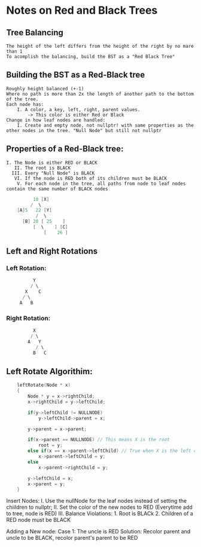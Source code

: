 # Notes on Red and Black Trees
## Tree Balancing
	The height of the left differs from the height of the right by no mare than 1
	To acomplish the balancing, build the BST as a "Red Black Tree"
	
## Building the BST as a Red-Black tree
	Roughly height balanced (+-1)
	Where no path is more than 2x the length of another path to the bottom of the tree.
	Each node has:
		I. A color, a key, left, right, parent values.
			-> This color is either Red or Black
	Change in how leaf nodes are handled:
		I. Create and empty node, not nullptr! with same properties as the other nodes in the tree. "Null Node" but still not nullptr
	
## Properties of a Red-Black tree:
	I. The Node is either RED or BLACK
       II. The root is BLACK
      III. Every "Null Node" is BLACK
       VI. If the node is RED both of its children must be BLACK
        V. For each node in the tree, all paths from node to leaf nodes contain the same number of BLACK nodes

```c++
          10 [X]
         /  \
    [A]5   22 [Y]
           /  \
      [B] 20 [ 25    ]
	      [  \    ] [C]
              [    26 ]
```

## Left and Right Rotations
### Left Rotation:
```c++	
          Y
         / \
       X    C
      / \
     A   B

```
### Right Rotation:
```c++
          X
         / \
        A   Y
           / \
          B   C

```
## Left Rotate Algorithim:
```c++
	leftRotate(Node * x)
	{
		Node * y = x->rightChild;
		x->rightChild = y->leftChild;

		if(y->leftChild != NULLNODE)
			y->leftChild->parent = x;

		y->parent = x->parent;

		if(x->parent == NULLNODE) // This means X is the root
			root = y;
		else if(x == x->parent->leftChild) // True when X is the left child of it's parent
			x->parent->leftChild = y;
		else
			x->parent->rightChild = y;

		y->leftChild = x;
		x->parent = y;
	}
```
Insert Nodes:
	I. Use the nullNode for the leaf nodes instead of setting the chiildren to nullptr;
       II. Set the color of the new nodes to RED (Everytime add to tree, node is RED)
      III. Balance
	Violations:
		1. Root is BLACk
		2. Children of a RED node must be BLACK
	

Adding a New node:
	Case 1: The uncle is RED
	Solution: Recolor parent and uncle to be BLACK, recolor parent's parent to be RED	
